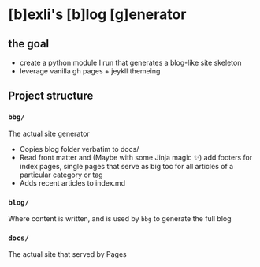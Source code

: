 # \[b\]exli's \[b\]log \[g\]enerator

## the goal
- create a python module I run that generates a blog-like site skeleton
- leverage vanilla gh pages + jeykll themeing

## Project structure
### `bbg/`
The actual site generator
- Copies blog folder verbatim to docs/
- Read front matter and (Maybe with some Jinja magic ✨) add footers for index pages, single pages that serve as big toc for all articles of a particular category or tag
- Adds recent articles to index.md

### `blog/`
Where content is written, and is used by `bbg` to generate the full blog

### `docs/`
The actual site that served by Pages